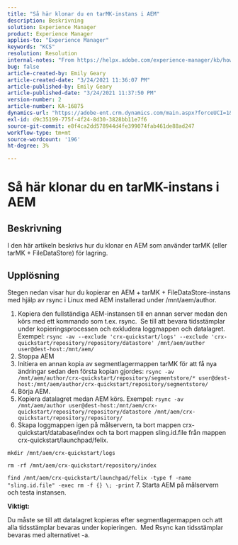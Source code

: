 ```yaml
---
title: "Så här klonar du en tarMK-instans i AEM"
description: Beskrivning
solution: Experience Manager
product: Experience Manager
applies-to: "Experience Manager"
keywords: "KCS"
resolution: Resolution
internal-notes: "From https://helpx.adobe.com/experience-manager/kb/how-to-clone-an-AEM-TarMK-instance-AEM.html"
bug: false
article-created-by: Emily Geary
article-created-date: "3/24/2021 11:36:07 PM"
article-published-by: Emily Geary
article-published-date: "3/24/2021 11:37:50 PM"
version-number: 2
article-number: KA-16875
dynamics-url: "https://adobe-ent.crm.dynamics.com/main.aspx?forceUCI=1&pagetype=entityrecord&etn=knowledgearticle&id=371b76b1-f98c-eb11-a812-000d3a58b9d1"
exl-id: d9c35199-775f-4f24-8d30-3828bb11e7f6
source-git-commit: e8f4ca2dd578944d4fe399074fab461de88ad247
workflow-type: tm+mt
source-wordcount: '196'
ht-degree: 3%

---
```


# Så här klonar du en tarMK-instans i AEM

## Beskrivning


I den här artikeln beskrivs hur du klonar en AEM som använder tarMK (eller tarMK + FileDataStore) för lagring.


## Upplösning


Stegen nedan visar hur du kopierar en AEM + tarMK + FileDataStore-instans med hjälp av rsync i Linux med AEM installerad under /mnt/aem/author.

1. Kopiera den fullständiga AEM-instansen till en annan server medan den körs med ett kommando som t.ex. rsync.  Se till att bevara tidsstämplar under kopieringsprocessen och exkludera loggmappen och datalagret.  Exempel: `rsync -av --exclude 'crx-quickstart/logs' --exclude 'crx-quickstart/repository/repository/datastore' /mnt/aem/author user@dest-host:/mnt/aem/`
2. Stoppa AEM
3. Initiera en annan kopia av segmentlagermappen tarMK för att få nya ändringar sedan den första kopian gjordes: `rsync -av /mnt/aem/author/crx-quickstart/repository/segmentstore/* user@dest-host:/mnt/aem/author/crx-quickstart/repository/segmentstore/`
4. Börja AEM.
5. Kopiera datalagret medan AEM körs. Exempel: `rsync -av /mnt/aem/author user@dest-host:/mnt/aem/crx-quickstart/repository/repository/datastore /mnt/aem/crx-quickstart/repository/repository/`
6. Skapa loggmappen igen på målservern, ta bort mappen crx-quickstart/database/index och ta bort mappen sling.id.file från mappen crx-quickstart/launchpad/felix.

`mkdir /mnt/aem/crx-quickstart/logs`

`rm -rf /mnt/aem/crx-quickstart/repository/index`

`find /mnt/aem/crx-quickstart/launchpad/felix -type f -name "sling.id.file" -exec rm -f {} \; -print`
7. Starta AEM på målservern och testa instansen.


<b>Viktigt:</b>

Du måste se till att datalagret kopieras efter segmentlagermappen och att alla tidsstämplar bevaras under kopieringen.  Med Rsync kan tidsstämplar bevaras med alternativet -a.
